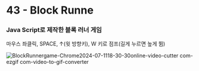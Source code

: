 <h1>43 - Block Runne</h1>

<h3>Java Script로 제작한 블록 러너 게임</h3>

<p>마우스 좌클릭, SPACE, ↑(윗 방향키), W 키로 점프(길게 누르면 높게 뜀)</p>

![BlockRunnergame-Chrome2024-07-1118-30-30online-video-cutter com-ezgif com-video-to-gif-converter](https://github.com/Yuika12321/2024_get_a_job/assets/131143940/759066be-b332-4d1a-bad2-43f809fc4918)
